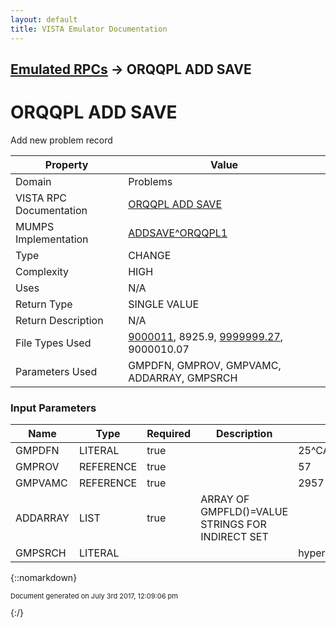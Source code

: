 ```yaml
---
layout: default
title: VISTA Emulator Documentation
---
```


## [Emulated RPCs](TableOfContents) &#8594; ORQQPL ADD SAVE
# ORQQPL ADD SAVE

Add new problem record

Property | Value
--- | ---
Domain | Problems
VISTA RPC Documentation | [ORQQPL ADD SAVE](../VISTARPC/ORQQPL_ADD_SAVE)
MUMPS Implementation | [ADDSAVE^ORQQPL1](http://code.osehra.org/dox/Routine_ORQQPL1_source.html)
Type | CHANGE
Complexity | HIGH
Uses | N/A
Return Type | SINGLE VALUE
Return Description | N/A
File Types Used | [9000011](../VDM/Problem-9000011), 8925.9, [9999999.27](../VDM/Provider_Narrative-9999999_27), 9000010.07
Parameters Used | GMPDFN, GMPROV, GMPVAMC, ADDARRAY, GMPSRCH


### Input Parameters

Name | Type | Required | Description | Example
--- | --- | --- | --- | ---
GMPDFN | LITERAL | true |  | 25^CARTER,DAVID^0113^
GMPROV | REFERENCE | true |  | 57
GMPVAMC | REFERENCE | true |  | 2957
ADDARRAY | LIST | true | ARRAY OF GMPFLD()=VALUE STRINGS FOR INDIRECT SET | 
GMPSRCH | LITERAL |  |  | hypertension

{::nomarkdown} <br/><p style="font-size: 11px">Document generated on July 3rd 2017, 12:09:06 pm</p>{:/}